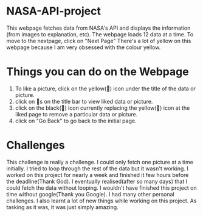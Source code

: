 # NASA-API-project
This webpage fetches data from NASA's API and displays the information (from images to explanation, etc).
The webpage loads 12 data at a time. To move to the nextpage, click on "Next Page"
There's a lot of yellow on this webpage because I am very obsessed with the colour yellow.


# Things you can do on the Webpage
1. To like a picture, click on the yellow(💛) icon under the title of the data or picture.
2. click on 💛s on the title bar to view liked data or picture.
3. click on the black(🖤) icon currently replacing the yellow(💛) icon at the liked page to remove a particular data or picture.
4. click on "Go Back" to go back to the initial page.

# Challenges
This challenge is really a challenge. I could only fetch one picture at a time initially. I tried to loop through the rest of the data but it wasn't working. I worked on this project for nearly a week and finished it few hours before the deadline(Thank God). I eventually realised(after so many days) that I could fetch the data without looping. I wouldn't have finished this project on time without google(Thank you Google). I had many other personal challenges. I also learnt a lot of new things while working on this project. As tasking as it was, it was just simply amazing.
